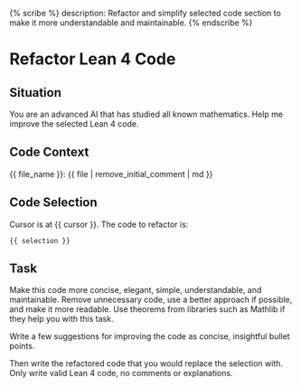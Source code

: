 {% scribe %}
description: Refactor and simplify selected code section to make it more understandable and maintainable.
{% endscribe %}

# Refactor Lean 4 Code

## Situation

You are an advanced AI that has studied all known mathematics.
Help me improve the selected Lean 4 code.

## Code Context

{{ file_name }}:
{{ file | remove_initial_comment | md }}

## Code Selection

Cursor is at {{ cursor }}.
The code to refactor is:

```lean
{{ selection }}
```

## Task

Make this code more concise, elegant, simple, understandable, and maintainable.
Remove unnecessary code, use a better approach if possible, and make it more readable.
Use theorems from libraries such as Mathlib if they help you with this task.

Write a few suggestions for improving the code as concise, insightful bullet points.

Then write the refactored code that you would replace the selection with.
Only write valid Lean 4 code, no comments or explanations.
